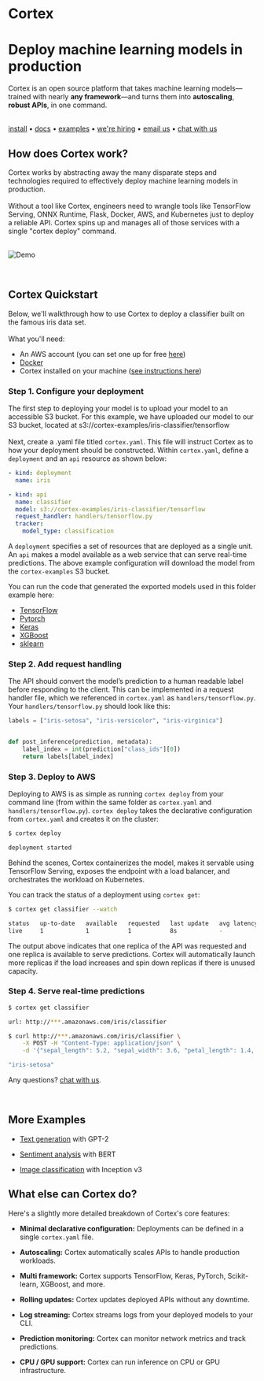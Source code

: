 # Cortex
# Deploy machine learning models in production

Cortex is an open source platform that takes machine learning models—trained with nearly **any framework**—and turns them into **autoscaling**, **robust APIs**, in one command. <br><br>
<!-- CORTEX_VERSION_MINOR x2 (e.g. www.cortex.dev/v/0.8/...) -->
[install](https://www.cortex.dev/install) • [docs](https://www.cortex.dev) • [examples](examples) • [we're hiring](https://angel.co/cortex-labs-inc/jobs) • [email us](mailto:hello@cortex.dev) • [chat with us](https://gitter.im/cortexlabs/cortex)

## How does Cortex work?

Cortex works by abstracting away the many disparate steps and technologies required to effectively deploy machine learning models in production. <br>
<br> 
Without a tool like Cortex, engineers need to wrangle tools like TensorFlow Serving, ONNX Runtime, Flask, Docker, AWS, and Kubernetes just to deploy a reliable API. Cortex spins up and manages all of those services with a single "cortex deploy" command.
<br>
<br>

<!-- Set header Cache-Control=no-cache on the S3 object metadata (see https://help.github.com/en/articles/about-anonymized-image-urls) -->
![Demo](https://cortex-public.s3-us-west-2.amazonaws.com/demo/gif/v0.8.gif)

<br>

## Cortex Quickstart

Below, we'll walkthrough how to use Cortex to deploy a classifier built on the famous iris data set.
<br><br>
What you'll need:

- An AWS account (you can set one up for free [here](aws.com))
- [Docker](https://www.docker.com/products/docker-desktop)
- Cortex installed on your machine ([see instructions here](https://www.cortex.dev/v/0.8/install))

### Step 1. Configure your deployment

The first step to deploying your model is to upload your model to an accessible S3 bucket. For this example, we have uploaded our model to our S3 bucket, located at s3://cortex-examples/iris-classifier/tensorflow <br><br>
Next, create a .yaml file titled `cortex.yaml`. This file will instruct Cortex as to how your deployment should be constructed. Within `cortex.yaml`, define a `deployment` and an `api` resource as shown below:

```yaml
- kind: deployment
  name: iris

- kind: api
  name: classifier
  model: s3://cortex-examples/iris-classifier/tensorflow
  request_handler: handlers/tensorflow.py
  tracker:
    model_type: classification
```

A `deployment` specifies a set of resources that are deployed as a single unit. An `api` makes a model available as a web service that can serve real-time predictions. The above example configuration will download the model from the `cortex-examples` S3 bucket.

<!-- CORTEX_VERSION_MINOR x5 -->
You can run the code that generated the exported models used in this folder example here:
- [TensorFlow](https://colab.research.google.com/github/cortexlabs/cortex/blob/0.8/examples/iris-classifier/models/tensorflow.ipynb)
- [Pytorch](https://colab.research.google.com/github/cortexlabs/cortex/blob/0.8/examples/iris-classifier/models/pytorch.ipynb)
- [Keras](https://colab.research.google.com/github/cortexlabs/cortex/blob/0.8/examples/iris-classifier/models/keras.ipynb)
- [XGBoost](https://colab.research.google.com/github/cortexlabs/cortex/blob/0.8/examples/iris-classifier/models/xgboost.ipynb)
- [sklearn](https://colab.research.google.com/github/cortexlabs/cortex/blob/0.8/examples/iris-classifier/models/sklearn.ipynb)

### Step 2. Add request handling

The API should convert the model’s prediction to a human readable label before responding to the client. This can be implemented in a request handler file, which we referenced in `cortex.yaml` as `handlers/tensorflow.py`. Your `handlers/tensorflow.py` should look like this:

```python
labels = ["iris-setosa", "iris-versicolor", "iris-virginica"]


def post_inference(prediction, metadata):
    label_index = int(prediction["class_ids"][0])
    return labels[label_index]
```

### Step 3. Deploy to AWS

Deploying to AWS is as simple as running `cortex deploy` from your command line (from within the same folder as `cortex.yaml` and `handlers/tensorflow.py`). `cortex deploy` takes the declarative configuration from `cortex.yaml` and creates it on the cluster:

```bash
$ cortex deploy

deployment started
```

Behind the scenes, Cortex containerizes the model, makes it servable using TensorFlow Serving, exposes the endpoint with a load balancer, and orchestrates the workload on Kubernetes.

You can track the status of a deployment using `cortex get`:

```bash
$ cortex get classifier --watch

status   up-to-date   available   requested   last update   avg latency
live     1            1           1           8s            -
```

The output above indicates that one replica of the API was requested and one replica is available to serve predictions. Cortex will automatically launch more replicas if the load increases and spin down replicas if there is unused capacity.

### Step 4. Serve real-time predictions

```bash
$ cortex get classifier

url: http://***.amazonaws.com/iris/classifier

$ curl http://***.amazonaws.com/iris/classifier \
    -X POST -H "Content-Type: application/json" \
    -d '{"sepal_length": 5.2, "sepal_width": 3.6, "petal_length": 1.4, "petal_width": 0.3}'

"iris-setosa"
```

Any questions? [chat with us](https://gitter.im/cortexlabs/cortex).

<br>

## More Examples

<!-- CORTEX_VERSION_README_MINOR x3 -->
- [Text generation](https://github.com/cortexlabs/cortex/tree/0.8/examples/text-generator) with GPT-2

- [Sentiment analysis](https://github.com/cortexlabs/cortex/tree/0.8/examples/sentiment-analysis) with BERT

- [Image classification](https://github.com/cortexlabs/cortex/tree/0.8/examples/image-classifier) with Inception v3

## What else can Cortex do?

Here's a slightly more detailed breakdown of Cortex's core features:

- **Minimal declarative configuration:** Deployments can be defined in a single `cortex.yaml` file.

- **Autoscaling:** Cortex automatically scales APIs to handle production workloads.

- **Multi framework:** Cortex supports TensorFlow, Keras, PyTorch, Scikit-learn, XGBoost, and more.

- **Rolling updates:** Cortex updates deployed APIs without any downtime.

- **Log streaming:** Cortex streams logs from your deployed models to your CLI.

- **Prediction monitoring:** Cortex can monitor network metrics and track predictions.

- **CPU / GPU support:** Cortex can run inference on CPU or GPU infrastructure.

